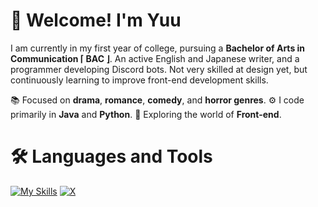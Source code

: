 # 👋 Welcome! I'm Yuu

I am currently in my first year of college, pursuing a **Bachelor of Arts in Communication ⌈ BAC ⌋**. An active English and Japanese writer, and a programmer developing Discord bots. Not very skilled at design yet, but continuously learning to improve front-end development skills.

📚 Focused on **drama**, **romance**, **comedy**, and **horror genres**.
⚙️ I code primarily in **Java** and **Python**.
🔎 Exploring the world of **Front-end**.

# 🛠️ Languages and Tools

[![My Skills](https://skillicons.dev/icons?i=java,,js,nodejs,py,bots,kotlin,visualstudio)](https://skillicons.dev)
[![X](https://img.shields.io/badge/x-logo?style=for-the-badge&logo=x&logoColor=white&color=%23000000)](https://x.com/xyukuri)
